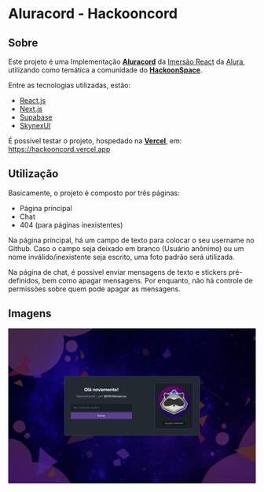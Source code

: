 # Aluracord - Hackooncord

## Sobre

Este projeto é uma Implementação [**Aluracord**](https://github.com/alura-challenges/aluracord-matrix) da [Imersão React](https://www.alura.com.br/imersao-react) da [Alura](https://alura.com.br), utilizando como temática a comunidade do [**HackoonSpace**](https://hackoonspace.com).

Entre as tecnologias utilizadas, estão:
- [React.js](https://pt-br.reactjs.org/)
- [Next.js](https://nextjs.org/)
- [Supabase](https://supabase.com/)
- [SkynexUI](https://skynexui.dev/)

É possível testar o projeto, hospedado na [**Vercel**](https://vercel.com), em: https://hackooncord.vercel.app

## Utilização

Basicamente, o projeto é composto por três páginas:
- Página principal
- Chat
- 404 (para páginas inexistentes)

Na página principal, há um campo de texto para colocar o seu username no Github. Caso o campo seja deixado em branco (Usuário anônimo) ou um nome inválido/inexistente seja escrito, uma foto padrão será utilizada.

Na página de chat, é possível enviar mensagens de texto e stickers pré-definidos, bem como apagar mensagens. Por enquanto, não há controle de permissões sobre quem pode apagar as mensagens.

## Imagens

<p align="center">
  <img alt="Imagem da página principal do projeto" src="https://github.com/InfiniteMarcus/aluracord-hackooncord/blob/main/.docs/index.png" width="800" />
</p>
